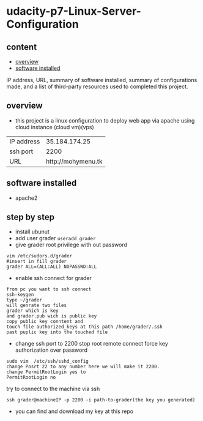 # udacity-p7-Linux-Server-Configuration

## content
- [overview](#overview)
- [software installed](#software)

IP address, URL, summary of software installed, summary of configurations made, and a list of third-party resources used to completed this project.


## overview

- this project is a linux configuration to deploy web app via apache using cloud instance (cloud vm)(vps)
<table>
 <tr>
 <td>IP address</dt>
 <td>35.184.174.25</td>
 </tr>
  <tr>
 <td>ssh port</dt>
 <td>2200</td>
 </tr>
 <tr>
 <td>URL</dt>
 <td>http://mohymenu.tk</td>
 </tr>
 </table>
 
 ## software installed 
 
 
- apache2 

## step by step
- install ubunut 
- add user grader  ``` useradd grader ```
- give grader root privilege with out password 
```
vim /etc/sudors.d/grader 
#insert in fill grader 
grader ALL=(ALL:ALL) NOPASSWD:ALL
```
- enable ssh connect for grader

```
from pc you want to ssh connect 
ssh-keygen
type ~/grader
will genrate two files
grader which is key 
and grader.pub wich is public key
copy public key conntent and 
touch file authorized_keys at this path /home/grader/.ssh
past puplic key into the touched file 
```
- change ssh port to 2200 stop root remote connect
force key authorization over password
```
sudo vim  /etc/ssh/sshd_config
change Posrt 22 to any number here we will make it 2200.
change PermitRootLogin yes to 
PermitRootLogin no

```
try to connect to the machine via ssh 
```
ssh grader@machineIP -p 2200 -i path-to-grader(the key you generated)

```
- you can find and download my key at this repo


 
